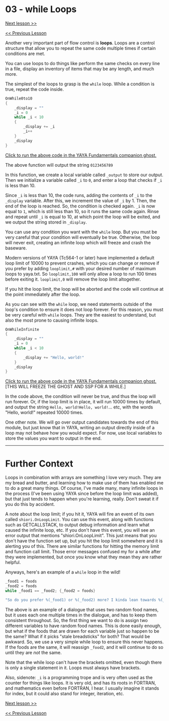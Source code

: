 # 03 - while Loops

[Next lesson >>]()

[<< Previous Lesson]()

Another very important part of flow control is **loops**. Loops are a control structure that allow you to repeat the same code multiple times if certain conditions are met.

You can use loops to do things like perform the same checks on every line in a file, display an inventory of items that may be any length, and much more.

The simplest of the loops to grasp is the `while` loop. While a condition is true, repeat the code inside.

```c
OnWhile0to10
{
	_display = ""
	_i = 0
	while _i < 10
	{
		_display += _i
		_i++
	}
	_display
}
```

[Click to run the above code in the YAYA Fundamentals companion ghost.](https://zichqec.github.io/s-the-skeleton/jump.html?url=x-ukagaka-link%3Atype%3Devent%26ghost%3DYAYA%20Fundamentals%26info%3DOnExample.M3.L3.While0to10)

The above function will output the string `0123456789`

In this function, we create a local variable called `_output` to store our output. Then we initialize a variable called `_i` to `0`, and enter a loop that checks if `_i` is less than 10.

Since `_i` is less than 10, the code runs, adding the contents of `_i` to the `_display` variable. After this, we increment the value of `_i` by 1. Then, the end of the loop is reached. So, the condition is checked again. `_i` is now equal to `1`, which is still less than 10, so it runs the same code again. Rinse and repeat until `_i` is equal to 10, at which point the loop will be exited, and we output the string stored in `_display`.

You can use any condition you want with the `while` loop. But you must be very careful that your condition will eventually be true. Otherwise, the loop will never exit, creating an infinite loop which will freeze and crash the baseware.


Modern versions of YAYA (Tc564-1 or later) have implemented a default loop limit of 10000 to prevent crashes, which you can change or remove if you prefer by adding `looplimit,#` with your desired number of maximum loops to yaya.txt. So `looplimit,100` will only allow a loop to run 100 times before exiting it. `looplimit,0` will remove the loop limit altogether.

If you hit the loop limit, the loop will be aborted and the code will continue at the point immediately after the loop.


As you can see with the `while` loop, we need statements outside of the loop's condition to ensure it does not loop forever. For this reason, you must be very careful with `while` loops. They are the easiest to understand, but also the most prone to causing infinite loops.

```c
OnWhileInfinite
{
	_display = ""
	_i = 0
	while _i < 10
	{
		_display += "Hello, world!"
	}
	_display
}
```

[Click to run the above code in the YAYA Fundamentals companion ghost.](https://zichqec.github.io/s-the-skeleton/jump.html?url=x-ukagaka-link%3Atype%3Devent%26ghost%3DYAYA%20Fundamentals%26info%3DOnExample.M3.L3.WhileInfinite) \[THIS WILL FREEZE THE GHOST AND SSP FOR A WHILE.]

In the code above, the condition will never be true, and thus the loop will run forever. Or, if the loop limit is in place, it will run 10000 times by default, and output the string `Hello, world!Hello, world!`... etc, with the words "Hello, world!" repeated 10000 times. 


One other note. We will go over output candidates towards the end of this module, but just know that in YAYA, writing an output directly inside of a loop may not behave how you would expect. For now, use local variables to store the values you want to output in the end.

---

# Further Context

Loops in combination with arrays are something I love very much. They are my bread and butter, and learning how to make use of them has enabled me to do a great many things. Of course, I've made many, many infinite loops in the process (I've been using YAYA since before the loop limit was added), but that just tends to happen when you're learning, really. Don't sweat it if you do this by accident.

A note about the loop limit; if you hit it, YAYA will fire an event of its own called `shiori.OnLoopLimit`. You can use this event, along with functions such as GETCALLSTACK, to output debug information and learn what caused the infinite loop, etc. If you don't have this event, you will see an error output that mentions "shiori.OnLoopLimit". This just means that you don't have the function set up, but you hit the loop limit somewhere and it is alerting you of this. There are similar functions for hitting the memory limit and function call limit. Those error messages confused my for a while after they were implemented, but once you know what they mean they are rather helpful.

Anyways, here's an example of a `while` loop in the wild!

```c
_food1 = foods
_food2 = foods
while _food1 == _food2; {_food2 = foods}

"So do you prefer %(_food1) or %(_food2) more? I kinda lean towards %(_food2) most of the time, but %(_food1) is the best if it's made well. You gotta trust that the chef is gonna do a great job, you know? %(_food1) is tricky business."
```

The above is an example of a dialogue that uses two random food names, but it uses each one multiple times in the dialogue, and has to keep them consistent throughout. So, the first thing we want to do is assign two different variables to have random food names. This is done easily enough, but what if the foods that are drawn for each variable just so happen to be the same? What if it picks "stale breadsticks" for both? That would be awkward. So, we use a very simple while loop to ensure this never happens. If the foods are the same, it will reassign `_food2`, and it will continue to do so until they are *not* the same.

Note that the while loop can't have the brackets omitted, even though there is only a single statement in it. Loops must always have brackets.

Also, sidenote: `_i` is a programming trope and is very often used as the counter for things like loops. It is very old, and has its roots in FORTRAN, and mathematics even before FORTRAN, I hear. I usually imagine it stands for index, but it could also stand for integer, iteration, etc.

[Next lesson >>]()

[<< Previous Lesson]()
